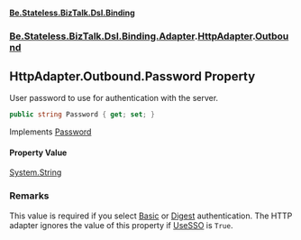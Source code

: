 #### [Be.Stateless.BizTalk.Dsl.Binding](README.md 'README')
### [Be.Stateless.BizTalk.Dsl.Binding.Adapter](Be.Stateless.BizTalk.Dsl.Binding.Adapter.md 'Be.Stateless.BizTalk.Dsl.Binding.Adapter').[HttpAdapter](HttpAdapter.md 'Be.Stateless.BizTalk.Dsl.Binding.Adapter.HttpAdapter').[Outbound](HttpAdapter.Outbound.md 'Be.Stateless.BizTalk.Dsl.Binding.Adapter.HttpAdapter.Outbound')

## HttpAdapter.Outbound.Password Property

User password to use for authentication with the server.

```csharp
public string Password { get; set; }
```

Implements [Password](IAdapterConfigOutboundCredentials.Password.md 'Be.Stateless.BizTalk.Dsl.Binding.Adapter.IAdapterConfigOutboundCredentials.Password')

#### Property Value
[System.String](https://docs.microsoft.com/en-us/dotnet/api/System.String 'System.String')

### Remarks
This value is required if you select [Basic](HttpAdapter.AuthenticationScheme.md#Be.Stateless.BizTalk.Dsl.Binding.Adapter.HttpAdapter.AuthenticationScheme.Basic 'Be.Stateless.BizTalk.Dsl.Binding.Adapter.HttpAdapter.AuthenticationScheme.Basic') or [Digest](HttpAdapter.AuthenticationScheme.md#Be.Stateless.BizTalk.Dsl.Binding.Adapter.HttpAdapter.AuthenticationScheme.Digest 'Be.Stateless.BizTalk.Dsl.Binding.Adapter.HttpAdapter.AuthenticationScheme.Digest') authentication. The HTTP adapter ignores the value of this
property if [UseSSO](HttpAdapter.Outbound.UseSSO.md 'Be.Stateless.BizTalk.Dsl.Binding.Adapter.HttpAdapter.Outbound.UseSSO') is `True`.